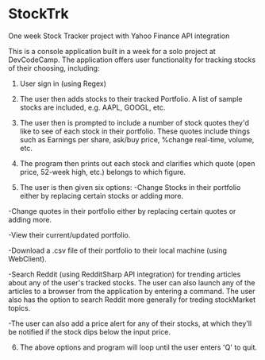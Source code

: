 # StockTrk
One week Stock Tracker project with Yahoo Finance API integration

This is a console application built in a week for a solo project at DevCodeCamp. 
The application offers user functionality for tracking stocks of their choosing, including: 

1. User sign in (using Regex)

2. The user then adds stocks to their tracked Portfolio. A list of sample stocks are included, e.g. AAPL, GOOGL, etc.

3. The user then is prompted to include a number of stock quotes they'd like to see of each stock in their portfolio.
These quotes include things such as Earnings per share, ask/buy price, %change real-time, volume, etc.

4. The program then prints out each stock and clarifies which quote (open price, 52-week high, etc.) belongs
to which figure. 

5. The user is then given six options: 
-Change Stocks in their portfolio either by replacing certain stocks or adding more. 

-Change quotes in their portfolio either by replacing certain quotes or adding more. 

-View their current/updated portfolio.

-Download a .csv file of their portfolio to their local machine (using WebClient). 

-Search Reddit (using RedditSharp API integration)
for trending articles about any of the user's tracked stocks. The user can also launch any
of the articles to a browser from the application by entering a command.
The user also has the option to search Reddit more generally for treding stockMarket topics.

-The user can also add a price alert for any of their stocks, at which they'll be notified if the stock 
dips below the input price.

6. The above options and program will loop until the user enters 'Q' to quit.

